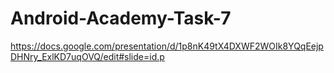 # Android-Academy-Task-7

https://docs.google.com/presentation/d/1p8nK49tX4DXWF2WOIk8YQqEejpDHNry_ExlKD7uqOVQ/edit#slide=id.p
